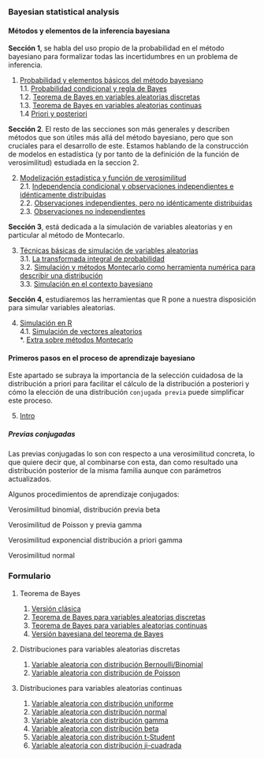 ### Bayesian statistical analysis

#### Métodos y elementos de la inferencia bayesiana

**Sección 1**, se habla del uso propio de la probabilidad en el método bayesiano para formalizar todas las incertidumbres en un problema de inferencia.

1. [Probabilidad y elementos básicos del método bayesiano](01_section_1/00_methods_and_elements/01_Probabilidad_y_elementos_basicos.md)  
   1.1. [Probabilidad condicional y regla de Bayes](01_section_1/00_methods_and_elements/02_Probabilidad_condicional_y_regla_de_Bayes.md)  
   1.2. [Teorema de Bayes en variables aleatorias discretas](01_section_1/00_Probability_and_basics_elements/03_Bayes_variables_aleatorias_discretas.md)  
   1.3. [Teorema de Bayes en variables aleatorias continuas](01_section_1/00_Probability_and_basics_elements/04_Bayes_variables_continuas.md)  
   1.4 [Priori y posteriori](01_section_1/00_Probability_and_basics_elements/05_priori_posteriori.md)  

**Sección 2**. El resto de las secciones son más generales y describen métodos que son útiles más allá del método bayesiano, pero que son cruciales para el desarrollo de este. Estamos hablando de la construcción de modelos en estadística (y por tanto de la definición de la función de verosimilitud) estudiada en la seccion 2.

2. [Modelización estadística y función de verosimilitud](01_section_1/01_Statistical_modeling_likelihood_function/01_Statical_modeling_likehood_function.md)  
   2.1. [Independencia condicional y observaciones independientes e idénticamente distribuidas](01_section_1/01_Statistical_modeling_likelihood_function/02_Conditional_Independence_and_Independent_Identically_Distributed_Observations.md)  
   2.2. [Observaciones independientes, pero no idénticamente distribuidas](01_section_1/01_Statistical_modeling_likelihood_function/03_Independent_Observations_not_Identically_distributed.md)  
   2.3. [Observaciones no independientes](01_section_1/01_Statistical_modeling_likelihood_function/04_Non_Independent_Observations.md)  

**Sección 3**, está dedicada a la simulación de variables aleatorias y en particular al método de Montecarlo. 

3. [Técnicas básicas de simulación de variables aleatorias](01_section_1/02_random_variable_simulation_techniques/01_random_variable_simulation_techniques.md)  
   3.1. [La transformada integral de probabilidad](01_section_1/02_random_variable_simulation_techniques/02_integral_probability_transform.md)  
   3.2. [Simulación y métodos Montecarlo como herramienta numérica para describir una distribución](01_section_1/02_random_variable_simulation_techniques/03_simulation_and_monte_carlo_methods.md)  
   3.3. [Simulación en el contexto bayesiano](01_section_1/02_random_variable_simulation_techniques/04_Simulation_in_the_Bayesian_context.md)  

**Sección 4**, estudiaremos las herramientas que R pone a nuestra disposición para simular variables aleatorias.

4. [Simulación en R](01_section_1/03_Simulation_in_R/01_Simulation_in_R.md)  
   4.1. [Simulación de vectores aleatorios](01_section_1/03_Simulation_in_R/02_Random_Vector_Simulation.md)  
*. [Extra sobre métodos Montecarlo](01_section_1/04_Extra_on_Monte_Carlo_methods/04_Extra_on_Monte_Carlo_methods.md)  

#### Primeros pasos en el proceso de aprendizaje bayesiano

Este apartado se subraya la importancia de la selección cuidadosa de la distribución a priori para facilitar el cálculo de la distribución a posteriori y cómo la elección de una distribución `conjugada previa` puede simplificar este proceso.

5. [Intro]()


##### Previas conjugadas

Las previas conjugadas lo son con respecto a una verosimilitud concreta, lo que quiere decir que, al combinarse con esta, dan como resultado una distribución posterior de la misma familia aunque con parámetros actualizados.

Algunos procedimientos de aprendizaje conjugados:

Verosimilitud binomial, distribución previa beta

Verosimilitud de Poisson y previa gamma

Verosimilitud exponencial distribución a priori gamma

Verosimilitud normal





### Formulario

1. Teorema de Bayes
   1. [Versión clásica](00_Form/01_Bayes_theorem.md#11-versi%C3%B3n-cl%C3%A1sica)
   2. [Teorema de Bayes para variables aleatorias discretas](00_Form/01_Bayes_theorem.md#12-teorema-de-bayes-para-variables-aleatorias-discretas)
   3. [Teorema de Bayes para variables aleatorias continuas](00_Form/01_Bayes_theorem.md#13-teorema-de-bayes-para-variables-aleatorias-continuas)
   4. [Versión bayesiana del teorema de Bayes](00_Form/01_Bayes_theorem.md#14-versi%C3%B3n-bayesiana-del-teorema-de-bayes)

2. Distribuciones para variables aleatorias discretas
   1. [Variable aleatoria con distribución Bernoulli/Binomial](00_Form/01_Bayes_theorem.md#21-variable-aleatoria-con-distribuci%C3%B3n-bernoullibinomial)
   2. [Variable aleatoria con distribución de Poisson](00_Form/01_Bayes_theorem.md#22-variable-aleatoria-con-distribuci%C3%B3n-de-poisson)

3. Distribuciones para variables aleatorias continuas 
   1. [Variable aleatoria con distribución uniforme](00_Form/01_Bayes_theorem.md#31-variable-aleatoria-con-distribuci%C3%B3n-uniforme)
   2. [Variable aleatoria con distribución normal](00_Form/01_Bayes_theorem.md#32-variable-aleatoria-con-distribuci%C3%B3n-normal)
   3. [Variable aleatoria con distribución gamma](00_Form/01_Bayes_theorem.md#33-variable-aleatoria-con-distribuci%C3%B3n-gamma)
   4. [Variable aleatoria con distribución beta](00_Form/01_Bayes_theorem.md#34-variable-aleatoria-con-distribuci%C3%B3n-beta)
   5. [Variable aleatoria con distribución t-Student](00_Form/01_Bayes_theorem.md#35-variable-aleatoria-con-distribuci%C3%B3n-ji-cuadrada)
   6. [Variable aleatoria con distribución ji-cuadrada](00_Form/01_Bayes_theorem.md#36-variable-aleatoria-con-distribuci%C3%B3n-t-student)

